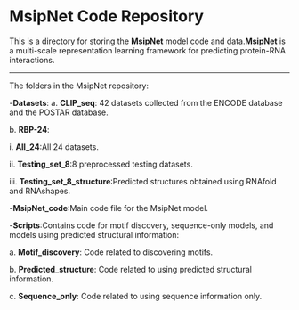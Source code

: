 # **MsipNet** Code Repository

This is a directory for storing the **MsipNet** model code and data.**MsipNet** is a multi-scale representation learning framework for predicting protein-RNA interactions.

---

The folders in the MsipNet repository:

-**Datasets**:
  a. **CLIP_seq**: 42 datasets collected from the ENCODE database and the POSTAR database.
  
  b. **RBP-24**:
  
   i. **All_24**:All 24 datasets.
    
   ii. **Testing_set_8**:8 preprocessed testing datasets.
    
   iii. **Testing_set_8_structure**:Predicted structures obtained using RNAfold and RNAshapes.

-**MsipNet_code**:Main code file for the MsipNet model.

-**Scripts**:Contains code for motif discovery, sequence-only models, and models using predicted structural information:

  a. **Motif_discovery**: Code related to discovering motifs.
  
  b. **Predicted_structure**: Code related to using predicted structural information.
  
  c. **Sequence_only**: Code related to using sequence information only.
